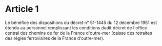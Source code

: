 # Article 1

Le bénéfice des dispositions du décret n° 51-1445 du 12 décembre 1951 est étendu au personnel remplissant les conditions dudit décret de l'office central des chemins de fer de la France d'outre-mer (caisse des retraites des régies ferroviaires de la France d'outre-mer).
